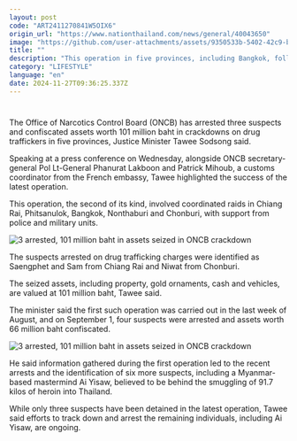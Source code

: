 ```yaml
---
layout: post
code: "ART2411270841W5OIX6"
origin_url: "https://www.nationthailand.com/news/general/40043650"
image: "https://github.com/user-attachments/assets/9350533b-5402-42c9-b041-9da9ae073924"
title: ""
description: "This operation in five provinces, including Bangkok, follows up on a previous successful crackdown that provided intelligence on bigger players"
category: "LIFESTYLE"
language: "en"
date: 2024-11-27T09:36:25.337Z
---
```


# 









The Office of Narcotics Control Board (ONCB) has arrested three suspects and confiscated assets worth 101 million baht in crackdowns on drug traffickers in five provinces, Justice Minister Tawee Sodsong said.

Speaking at a press conference on Wednesday, alongside ONCB secretary-general Pol Lt-General Phanurat Lakboon and Patrick Mihoub, a customs coordinator from the French embassy, Tawee highlighted the success of the latest operation.

This operation, the second of its kind, involved coordinated raids in Chiang Rai, Phitsanulok, Bangkok, Nonthaburi and Chonburi, with support from police and military units.

  ![3 arrested, 101 million baht in assets seized in ONCB crackdown](https://github.com/user-attachments/assets/f3bfbf57-32bf-4cdf-bb4c-7b931072487b)

The suspects arrested on drug trafficking charges were identified as Saengphet and Sam from Chiang Rai and Niwat from Chonburi.

The seized assets, including property, gold ornaments, cash and vehicles, are valued at 101 million baht, Tawee said.

The minister said the first such operation was carried out in the last week of August, and on September 1, four suspects were arrested and assets worth 66 million baht confiscated.

  ![3 arrested, 101 million baht in assets seized in ONCB crackdown](https://github.com/user-attachments/assets/6ddcb6e2-857f-4f3f-841b-208294956cdd)

He said information gathered during the first operation led to the recent arrests and the identification of six more suspects, including a Myanmar-based mastermind Ai Yisaw, believed to be behind the smuggling of 91.7 kilos of heroin into Thailand.

While only three suspects have been detained in the latest operation, Tawee said efforts to track down and arrest the remaining individuals, including Ai Yisaw, are ongoing.